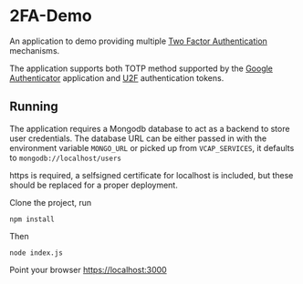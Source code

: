 # 2FA-Demo

An application to demo providing multiple [Two Factor Authentication][1] mechanisms.

The application supports both TOTP method supported by the [Google Authenticator][2] application and [U2F][3] authentication tokens.

## Running

The application requires a Mongodb database to act as a backend to store user credentials. The database URL can be either passed 
in with the environment variable `MONGO_URL` or picked up from `VCAP_SERVICES`, it defaults to `mongodb://localhost/users`

https is required, a selfsigned certificate for localhost is included, but these should be replaced for a proper deployment.

Clone the project, run

`npm install`

Then

`node index.js`

Point your browser [https://localhost:3000][4]

[1]: https://en.wikipedia.org/wiki/Two-factor_authentication
[2]: https://play.google.com/store/apps/details?id=com.google.android.apps.authenticator2
[3]: https://en.wikipedia.org/wiki/Universal_2nd_Factor
[4]: https://localhost:3000